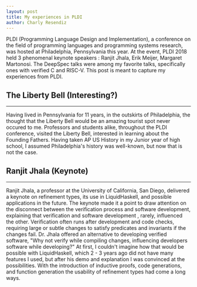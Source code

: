 ```yaml
---
layout: post
title: My experiences in PLDI
author: Charly Resendiz
---
```


PLDI (Programming Language Design and Implementation), a conference on the field of programming languages and programming systems research, was hosted at Philadelphia, Pennsylvania this year.
At the event, PLDI 2018 held 3 phenomenal keynote speakers : Ranjit Jhala, Erik Meijer, Margaret Martonosi. The DeepSpec talks were among my favorite talks, specifically ones with verified C and 
RISC-V.
This post is meant to capture my experiences from PLDI.

## The Liberty Bell (Interesting?)
-----

Having lived in Pennsylvania for 11 years, in the outskirts of Philadelphia, the thought that the Liberty Bell would be an amazing tourist spot never occured to me. Professors and students alike, throughout the PLDI conference, visited the Liberty Bell, interested in learning about the Founding Fathers. Having taken AP US History in my Junior year of high school, I assumed Philadelphia's history was well-known, but now that is not the case.

## Ranjit Jhala (Keynote)
-----

Ranjit Jhala, a professor at the University of California, San Diego, delivered a keynote on refinement types, its use in LiquidHaskell, and possible applications in the future.
The keynote made it a point to draw attention on the disconnect between the verification process and software development, explaining that verification and software development
, rarely, influenced the other. Verification often runs after development and code checks, requiring large or subtle changes to satisfy predicates and invariants if the changes fail. Dr. Jhala offered an alternative to developing verified software, "Why not verify while compiling changes, influencing developers software while developing?" At first, I couldn't imagine how that would be possible
with LiquidHaskell, which 2 - 3 years ago did not have many features I used, but after his demo and explanation I was convinced at the possibilities. With the introduction of inductive proofs,
code generations, and function generation the usability of refinement types had come a long ways.

